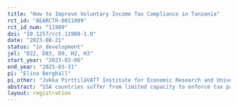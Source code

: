 ```yaml
---
title: "How to Improve Voluntary Income Tax Compliance in Tanzania"
rct_id: "AEARCTR-0011909"
rct_id_num: "11909"
doi: "10.1257/rct.11909-1.0"
date: "2023-08-21"
status: "in_development"
jel: "D22, D83, D9, H2, H3"
start_year: "2023-03-06"
end_year: "2025-03-31"
pi: "Elina Berghäll"
pi_other: "Jukka PirttiläVATT Institute for Economic Research and University of Helsinki; Amina EbrahimUNU-WIDER; Jori GrymFinnish Tax Administration; Ephraim O MdeeTanzania Revenue Authority; Massaga FimboTanzania Revenue Authority"
abstract: "SSA countries suffer from limited capacity to enforce tax payments combined with various obstacles that reduce tax compliance. Domestic revenues need to be mobilized to finance growing needs demanded by population growth, debt levels and declining development aid, amidst rampant tax evasion, corruption and weak institutions. This paper examines the scope of various types of behavioural messages to improve tax compliance and raise tax revenue in a large and diverse East African economy, Tanzania. The external validity of the results can be expected to extend beyond its borders."
layout: registration
---
```


